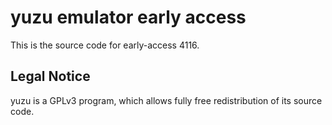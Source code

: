 yuzu emulator early access
=============

This is the source code for early-access 4116.

## Legal Notice

yuzu is a GPLv3 program, which allows fully free redistribution of its source code.
